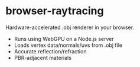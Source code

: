 # browser-raytracing
Hardware-accelerated .obj renderer in your browser.

- Runs using WebGPU on a Node.js server
- Loads vertex data/normals/uvs from .obj file
- Accurate reflection/refraction
- PBR-adjacent materials
